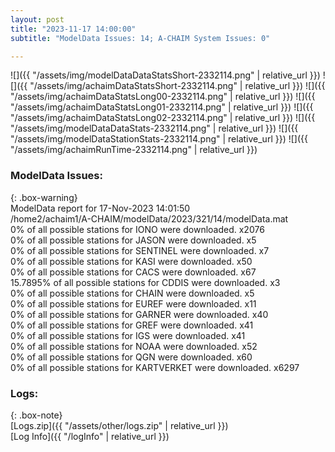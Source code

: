```yaml
---
layout: post
title: "2023-11-17 14:00:00"
subtitle: "ModelData Issues: 14; A-CHAIM System Issues: 0"

---
```


![]({{ "/assets/img/modelDataDataStatsShort-2332114.png" | relative_url }})
![]({{ "/assets/img/achaimDataStatsShort-2332114.png" | relative_url }})
![]({{ "/assets/img/achaimDataStatsLong00-2332114.png" | relative_url }})
![]({{ "/assets/img/achaimDataStatsLong01-2332114.png" | relative_url }})
![]({{ "/assets/img/achaimDataStatsLong02-2332114.png" | relative_url }})
![]({{ "/assets/img/modelDataDataStats-2332114.png" | relative_url }})
![]({{ "/assets/img/modelDataStationStats-2332114.png" | relative_url }})
![]({{ "/assets/img/achaimRunTime-2332114.png" | relative_url }})


### ModelData Issues:  
  
{: .box-warning}  
 ModelData report for 17-Nov-2023 14:01:50   
 /home2/achaim1/A-CHAIM/modelData/2023/321/14/modelData.mat   
 0% of all possible stations for IONO were downloaded. x2076   
 0% of all possible stations for JASON were downloaded. x5   
 0% of all possible stations for SENTINEL were downloaded. x7   
 0% of all possible stations for KASI were downloaded. x50   
 0% of all possible stations for CACS were downloaded. x67   
 15.7895% of all possible stations for CDDIS were downloaded. x3   
 0% of all possible stations for CHAIN were downloaded. x5   
 0% of all possible stations for EUREF were downloaded. x11   
 0% of all possible stations for GARNER were downloaded. x40   
 0% of all possible stations for GREF were downloaded. x41   
 0% of all possible stations for IGS were downloaded. x41   
 0% of all possible stations for NOAA were downloaded. x52   
 0% of all possible stations for QGN were downloaded. x60   
 0% of all possible stations for KARTVERKET were downloaded. x6297   
  


### Logs:  
  
{: .box-note}  
[Logs.zip]({{ "/assets/other/logs.zip" | relative_url }})  
[Log Info]({{ "/logInfo" | relative_url }})  
